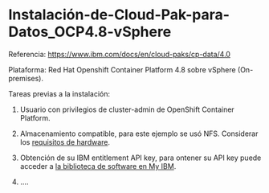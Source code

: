 # Instalación-de-Cloud-Pak-para-Datos_OCP4.8-vSphere
Referencia: https://www.ibm.com/docs/en/cloud-paks/cp-data/4.0

Plataforma: Red Hat Openshift Container Platform 4.8 sobre vSphere (On-premises).

Tareas previas a la instalación:

1. Usuario con privilegios de cluster-admin de  OpenShift Container Platform.

2. Almacenamiento compatible, para este ejemplo se usó NFS. Considerar los  <a href="https://www.ibm.com/docs/en/cloud-paks/cp-data/4.0?topic=requirements-hardware#hardware-reqs__disk" rel="noopener" target="_blank" title="(Se abre en una nueva pestaña o ventana)"><font style="vertical-align: inherit;"><font style="vertical-align: inherit;">requisitos de hardware</font></font></a>.

3. Obtención de su IBM entitlement API key, para ontener su API key puede acceder a  <a href="https://myibm.ibm.com/products-services/containerlibrary" rel="noopener" target="_blank" title="(Se abre en una nueva pestaña o ventana)"><font style="vertical-align: inherit;"><font style="vertical-align: inherit;">la biblioteca de software  en My IBM</font></font></a>.
4. ....
